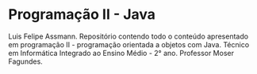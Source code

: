# Programação II - Java

Luis Felipe Assmann.
Repositório contendo todo o conteúdo apresentado em programação II - programação orientada a objetos com Java.
Técnico em Informática Integrado ao Ensino Médio - 2° ano.
Professor Moser Fagundes.
